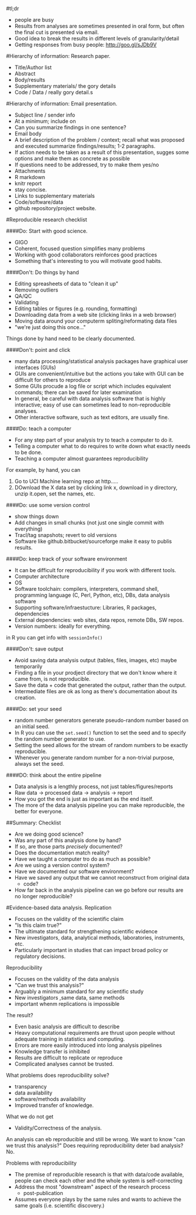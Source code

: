#tl;dr
- people are busy
- Results from analyses are sometimes presented in oral form, but often the
  final cut is presented via email.
- Good idea to break the results in different levels of granularity/detail
- Getting responses from busy people: http://goo.gl/sJDb9V

#Hierarchy of information: Research paper.
- Title/Author list
- Abstract
- Body/results
- Supplementary materials/ the gory details
- Code / Data / really gory detail.s

#Hierarchy of information: Email presentation.
- Subject line / sender info 
 - At a minimum; include on
 - Can you summarize findings in one sentence?
- Email body
 - A brief description of the problem / context; recall what was proposed and
   executed summarize findings/results; 1-2 paragraphs.
 - If action needs to be taken as a result of this presentation, sugges some
   options and make them as concrete as possible
 - If questions need to be addressed, try to make them yes/no
- Attachments
 - R markdown
 - knitr report
 - stay concise.
- Links to supplementary materials
 - Code/software/data
 - github repository/project website.

#Reproducible research checklist

####Do: Start with good science.
- GIGO
- Coherent, focused question simplifies many problems
- Working with good collaborators reinforces good practices
- Something that's interesting to you will motivate good habits.

####Don't: Do things by hand
- Editing spreasheets of data to "clean it up"
 - Removing outliers
 - QA/QC
 - Validating
- Editing tables or figures (e.g. rounding, formatting)
- Downloading data from a web site (clicking links in a web browser)
- Moving data around your computerm spliting/reformating data files
- "we're just doing this once..."

Things done by hand need to be clearly documented.

####Don't: point and click
- many data processing/statistical analysis packages have graphical user
  interfaces (GUIs)
- GUIs are convenient/intuitive but the actions you take with GUI can be
  difficult for others to reproduce
- Some GUIs procude a log file or script which includes equivalent commands;
  there can be saved for later examination
- In general, be careful with data analysis software that is highly
  interactive; easy of use can sometimes lead to non-reproducible analyses.
- Other interactive software, such as text editors, are usually fine.

####Do: teach a computer
- For any step part of your analysis try to teach a computer to do it.
- Telling a computer what to do requires to write down what exactly needs to be
  done.
- Teaching a computer almost guarantees reproducibility

For example, by hand, you can
1. Go to UCI Machine learning repo at http.....
2. DOwnload the X data set by clicking link x, download in y directory, unzip
   it.open, set the names, etc.

####Do: use some version control
- show things down
- Add changes in small chunks (not just one single commit with everything)
- Tracl/tag snapshots; revert to old versions
- Software like github.bitbucket/sourceforge make it easy to publis results.

####Do: keep track of your software environment
- It can be difficult for reproducibility if you work with different tools.
- Computer architecture
- OS
- Software toolchain: compilers, interpreters, command shell, programming
  language (C, Perl, Python, etc), DBs, data analysis software
- Supporting software/infraestucture: Libraries, R packages, dependencies
- External dependencies: web sites, data repos, remote DBs, SW repos.
- Version numbers: ideally for everything.

in R you can get info with `sessionInfo()`

####Don't: save output
- Avoid saving data analysis output (tables, files, images, etc) maybe
  temporarily
- Finding a file in your prodject directory that we don't know where it came
  from, is not reproducible.
- Save the data + code that generated the output, rather than the output.
- Intermediate files are ok as long as there's documentation about its
  creation.

####Do: set your seed
- random number generators generate pseudo-random number based on an initial
  seed.
 - In R you can use the `set.seed()` function to set the seed and to specify
   the random number generator to use.
- Setting the seed allows for the stream of random numbers to be exactly
  reproducible.
- Whenever you generate random number for a non-trivial purpose, always set the
  seed.

####DO: think about the entire pipeline
- Data analysis is a lengthly process, not just tables/figures/reports
- Raw data -> processed data -> analysis -> report
- How you got the end is just as important as the end itself.
- The more of the data analysis pipeline you can make reproducible, the better
  for everyone.

##Summary: Checklist
- Are we doing good science?
- Was any part of this analysis done by hand?
 - If so, are those parts *precisely* documented?
 - Does the documentation match reality?
- Have we taught a computer tro do as much as possible?
- Are we using a version control system?
- Have we documented our software environment?
- Have we saved any output that we cannot reconstruct from original data
  + code?
- How far back in the analysis pipeline can we go before our results are no
  longer reproducible?

#Evidence-based data analysis.
Replication
- Focuses on the validity of the scientific claim
- "Is this claim true?"
- The ultimate standard for strengthening scientific evidence
- New investigators, data, analytical methods, laboratories, instruments, etc.
- Particularly important in studies that can impact broad policy or regulatory
  decisions.

Reproducibility
- Focuses on the validity of the data analysis
- "Can we trust this analysis?"
- Arguably a minimum standard for any scientific study
- New investigators ,same data, same methods
- important whenm replications is impossible

The result?
- Even basic analysis are difficult to describe
- Heavy computational requirements are thrust upon people without adequate
  training in statistics and computing.
- Errors are more easily introduced into long analysis pipelines
- Knowledge transfer is inhibited
- Results are difficult to replicate or reproduce
- Complicated analyses cannot be trusted.

What problems does reproducibility solve?
- transparency
- data availability
- software/methods availability
- Improved transfer of knowledge.

What we do not get
- Validity/Correctness of the analysis.

An analysis can eb reproducible and still be wrong. We want to know "can we
trust this analysis?" Does requiring reproducibility deter bad analysis? No.

Problems with reproducibility
- The premise of reproducible research is that with data/code available, people
  can check each other and the whole system is self-correcting
- Address the most "downstream" aspect of the research process
  - post-publication
- Assumes everyone plays by the same rules and wants to achieve the same goals
  (i.e. scientific discovery.)
